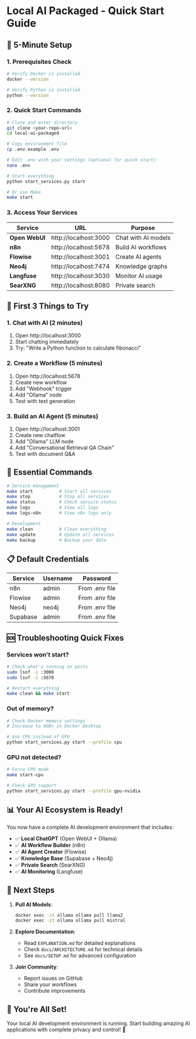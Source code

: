 # Local AI Packaged - Quick Start Guide

## 🚀 5-Minute Setup

### 1. Prerequisites Check
```bash
# Verify Docker is installed
docker --version

# Verify Python is installed
python --version
```

### 2. Quick Start Commands
```bash
# Clone and enter directory
git clone <your-repo-url>
cd local-ai-packaged

# Copy environment file
cp .env.example .env

# Edit .env with your settings (optional for quick start)
nano .env

# Start everything
python start_services.py start

# Or use Make
make start
```

### 3. Access Your Services

| Service | URL | Purpose |
|---------|-----|---------|
| **Open WebUI** | http://localhost:3000 | Chat with AI models |
| **n8n** | http://localhost:5678 | Build AI workflows |
| **Flowise** | http://localhost:3001 | Create AI agents |
| **Neo4j** | http://localhost:7474 | Knowledge graphs |
| **Langfuse** | http://localhost:3030 | Monitor AI usage |
| **SearXNG** | http://localhost:8080 | Private search |

## 🎯 First 3 Things to Try

### 1. Chat with AI (2 minutes)
1. Open http://localhost:3000
2. Start chatting immediately
3. Try: "Write a Python function to calculate fibonacci"

### 2. Create a Workflow (5 minutes)
1. Open http://localhost:5678
2. Create new workflow
3. Add "Webhook" trigger
4. Add "Ollama" node
5. Test with text generation

### 3. Build an AI Agent (5 minutes)
1. Open http://localhost:3001
2. Create new chatflow
3. Add "Ollama" LLM node
4. Add "Conversational Retrieval QA Chain"
5. Test with document Q&A

## 🔧 Essential Commands

```bash
# Service management
make start          # Start all services
make stop           # Stop all services
make status         # Check service status
make logs           # View all logs
make logs-n8n       # View n8n logs only

# Development
make clean          # Clean everything
make update         # Update all services
make backup         # Backup your data
```

## 📋 Default Credentials

| Service | Username | Password |
|---------|----------|----------|
| n8n | admin | From .env file |
| Flowise | admin | From .env file |
| Neo4j | neo4j | From .env file |
| Supabase | admin | From .env file |

## 🆘 Troubleshooting Quick Fixes

### Services won't start?
```bash
# Check what's running on ports
sudo lsof -i :3000
sudo lsof -i :5678

# Restart everything
make clean && make start
```

### Out of memory?
```bash
# Check Docker memory settings
# Increase to 8GB+ in Docker Desktop

# Use CPU instead of GPU
python start_services.py start --profile cpu
```

### GPU not detected?
```bash
# Force CPU mode
make start-cpu

# Check GPU support
python start_services.py start --profile gpu-nvidia
```

## 📊 Your AI Ecosystem is Ready!

You now have a complete AI development environment that includes:

- ✅ **Local ChatGPT** (Open WebUI + Ollama)
- ✅ **AI Workflow Builder** (n8n)
- ✅ **AI Agent Creator** (Flowise)
- ✅ **Knowledge Base** (Supabase + Neo4j)
- ✅ **Private Search** (SearXNG)
- ✅ **AI Monitoring** (Langfuse)

## 🎉 Next Steps

1. **Pull AI Models**:
   ```bash
   docker exec -it ollama ollama pull llama2
   docker exec -it ollama ollama pull mistral
   ```

2. **Explore Documentation**:
   - Read `EXPLANATION.md` for detailed explanations
   - Check `docs/ARCHITECTURE.md` for technical details
   - See `docs/SETUP.md` for advanced configuration

3. **Join Community**:
   - Report issues on GitHub
   - Share your workflows
   - Contribute improvements

## 🏁 You're All Set!

Your local AI development environment is running. Start building amazing AI applications with complete privacy and control! 🚀